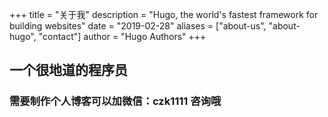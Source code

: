 +++
title = "关于我"
description = "Hugo, the world's fastest framework for building websites"
date = "2019-02-28"
aliases = ["about-us", "about-hugo", "contact"]
author = "Hugo Authors"
+++

## 一个很地道的程序员
### 需要制作个人博客可以加微信：**czk1111** 咨询哦